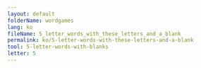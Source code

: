 ```yaml
---
layout: default
folderName: wordgames
lang: ko
fileName: 5_letter_words_with_these_letters_and_a_blank
permalink: ko/5-letter-words-with-these-letters-and-a-blank
tool: 5-letter-words-with-blanks
letter: 5
---
```

